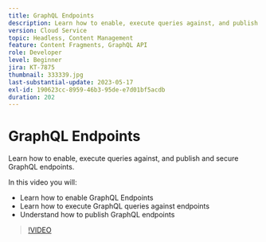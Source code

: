 ```yaml
---
title: GraphQL Endpoints
description: Learn how to enable, execute queries against, and publish and secure GraphQL endpoints.
version: Cloud Service
topic: Headless, Content Management
feature: Content Fragments, GraphQL API
role: Developer
level: Beginner
jira: KT-7875
thumbnail: 333339.jpg
last-substantial-update: 2023-05-17
exl-id: 190623cc-8959-46b3-95de-e7d01bf5acdb
duration: 202
---
```

# GraphQL Endpoints

Learn how to enable, execute queries against, and publish and secure GraphQL endpoints.

In this video you will:

+ Learn how to enable GraphQL Endpoints
+ Learn how to execute GraphQL queries against endpoints
+ Understand how to publish GraphQL endpoints

>[!VIDEO](https://video.tv.adobe.com/v/333339?quality=12&learn=on)
